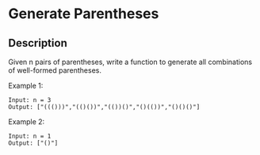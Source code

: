 # Generate Parentheses
## Description

Given n pairs of parentheses, write a function to generate all combinations of well-formed parentheses.

Example 1:

```
Input: n = 3
Output: ["((()))","(()())","(())()","()(())","()()()"]
```

Example 2:

```
Input: n = 1
Output: ["()"]
```